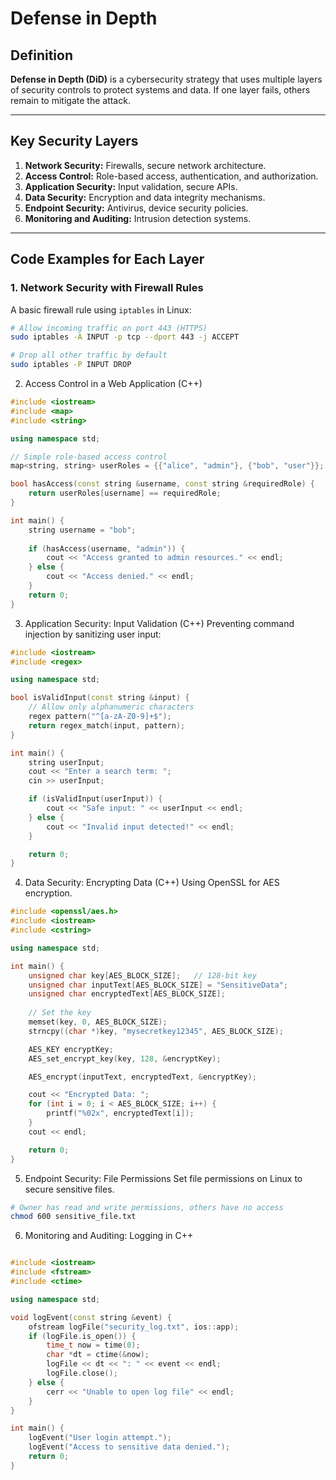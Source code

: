 # **Defense in Depth**

## **Definition**
**Defense in Depth (DiD)** is a cybersecurity strategy that uses multiple layers of security controls to protect systems and data. If one layer fails, others remain to mitigate the attack.

---

## **Key Security Layers**
1. **Network Security:** Firewalls, secure network architecture.
2. **Access Control:** Role-based access, authentication, and authorization.
3. **Application Security:** Input validation, secure APIs.
4. **Data Security:** Encryption and data integrity mechanisms.
5. **Endpoint Security:** Antivirus, device security policies.
6. **Monitoring and Auditing:** Intrusion detection systems.

---

## **Code Examples for Each Layer**

### **1. Network Security with Firewall Rules**
A basic firewall rule using `iptables` in Linux:

```bash
# Allow incoming traffic on port 443 (HTTPS)
sudo iptables -A INPUT -p tcp --dport 443 -j ACCEPT

# Drop all other traffic by default
sudo iptables -P INPUT DROP
```

2. Access Control in a Web Application (C++) 
```c++
#include <iostream>
#include <map>
#include <string>

using namespace std;

// Simple role-based access control
map<string, string> userRoles = {{"alice", "admin"}, {"bob", "user"}};

bool hasAccess(const string &username, const string &requiredRole) {
    return userRoles[username] == requiredRole;
}

int main() {
    string username = "bob";
    
    if (hasAccess(username, "admin")) {
        cout << "Access granted to admin resources." << endl;
    } else {
        cout << "Access denied." << endl;
    }
    return 0;
}

```

3. Application Security: Input Validation (C++)
Preventing command injection by sanitizing user input:

```c++
#include <iostream>
#include <regex>

using namespace std;

bool isValidInput(const string &input) {
    // Allow only alphanumeric characters
    regex pattern("^[a-zA-Z0-9]+$");
    return regex_match(input, pattern);
}

int main() {
    string userInput;
    cout << "Enter a search term: ";
    cin >> userInput;

    if (isValidInput(userInput)) {
        cout << "Safe input: " << userInput << endl;
    } else {
        cout << "Invalid input detected!" << endl;
    }

    return 0;
}
```

4. Data Security: Encrypting Data (C++)
Using OpenSSL for AES encryption.

```c++
#include <openssl/aes.h>
#include <iostream>
#include <cstring>

using namespace std;

int main() {
    unsigned char key[AES_BLOCK_SIZE];   // 128-bit key
    unsigned char inputText[AES_BLOCK_SIZE] = "SensitiveData";
    unsigned char encryptedText[AES_BLOCK_SIZE];
    
    // Set the key
    memset(key, 0, AES_BLOCK_SIZE);
    strncpy((char *)key, "mysecretkey12345", AES_BLOCK_SIZE);

    AES_KEY encryptKey;
    AES_set_encrypt_key(key, 128, &encryptKey);

    AES_encrypt(inputText, encryptedText, &encryptKey);

    cout << "Encrypted Data: ";
    for (int i = 0; i < AES_BLOCK_SIZE; i++) {
        printf("%02x", encryptedText[i]);
    }
    cout << endl;

    return 0;
}
```

5. Endpoint Security: File Permissions
Set file permissions on Linux to secure sensitive files.

```bash
# Owner has read and write permissions, others have no access
chmod 600 sensitive_file.txt
```
6. Monitoring and Auditing: Logging in C++
```c++

#include <iostream>
#include <fstream>
#include <ctime>

using namespace std;

void logEvent(const string &event) {
    ofstream logFile("security_log.txt", ios::app);
    if (logFile.is_open()) {
        time_t now = time(0);
        char *dt = ctime(&now);
        logFile << dt << ": " << event << endl;
        logFile.close();
    } else {
        cerr << "Unable to open log file" << endl;
    }
}

int main() {
    logEvent("User login attempt.");
    logEvent("Access to sensitive data denied.");
    return 0;
}

```


